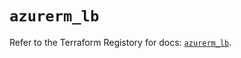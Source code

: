 # `azurerm_lb`

Refer to the Terraform Registory for docs: [`azurerm_lb`](https://registry.terraform.io/providers/hashicorp/azurerm/3.85.0/docs/resources/lb).
